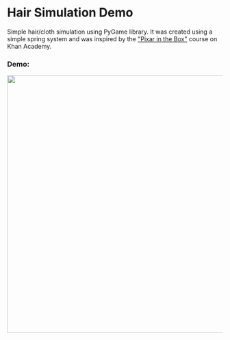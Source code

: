 # Hair Simulation Demo

Simple hair/cloth simulation using PyGame library. It was created using a simple spring system and was inspired by the ["Pixar in the Box"](https://www.khanacademy.org/computing/pixar/simulation) course on Khan Academy.

### Demo:
<img src="https://cdn.discordapp.com/attachments/839346766947811408/839346834266521640/Hair.gif" height="600" />
